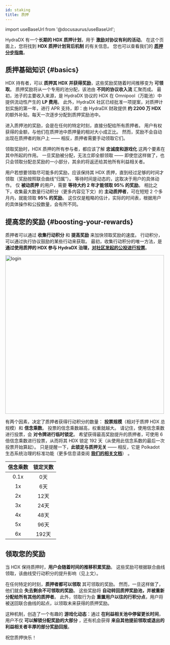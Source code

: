 ```yaml
---
id: staking
title: 质押
---
```


import useBaseUrl from '@docusaurus/useBaseUrl';

HydraDX 有一个**长期的 HDX 质押计划**，用于 **激励对协议有利的活动**。 在这个页面上，您将找到 **HDX 质押计划背后机制** 的有关信息。 您也可以查看我们的 **[质押分步指南](/howto_stake)**。

## 质押基础知识 {#basics}

HDX 持有者，可以 **质押其 HDX 并获得奖励**，这些奖励奖随着时间推移变为 **可领取**。 质押奖励将从一个专用的池分配，该池由 **不同的协议收入流** 汇聚而成。 最初，池子的主要收入来源，是 HydraDX 协议的 HDX 在 Omnipool（万能池）中提供流动性产生的 **LP 费用**。 此外，HydraDX 社区已经批准一项提案，对质押计划实施的第一年，进行 APR 支持，即：由 HydraDX 财政提供 **约 2200 万 HDX** 的额外补贴，每天一次逐步分配到质押奖励池中。

进入质押池的奖励，会是在任何的特定时刻，直接分配给所有质押者。 用户有权获得的金额，与他们在质押池中质押量的相对大小成正比。 然而，奖励不会自动出现在质押者的账户上 —— 相反，质押者需要手动领取它们。

领取奖励时，HDX 质押的所有参与者，都应该了解 **忠诚度和游戏化** 这两个要素在其中所起的作用。 一旦奖励被分配，无法立即全额领取 —— 即使您这样做了，也只会领取分配总奖励的一小部分，其余的将返还给其他所有利益相关者。

用户若想要领取尽可能多的奖励，应该保持其 HDX 质押，直到经过足够的时间才领取（奖励按照联合曲线“归属”）。 等待时间是动态的，这取决于用户的具体动作。 仅 **被动质押** 的用户，需要 **等待大约 2 年才能领取 95% 的奖励**。 相比之下，收集最大数量行动积分（更多内容见下文）的 **主动质押者**，可在短短 2 个多月内，就能领取 **95% 的奖励**。 这仅仅是粗略的估计，实际的时间表，根据用户的具体操作和公投数量，会有所不同。

## 提高您的奖励 {#boosting-your-rewards}

质押者可以通过 **收集行动积分** 和 **提高奖励** 来加快领取奖励的速度。 行动积分，可以通过执行协议鼓励的某些行动来获取。 最初，收集行动积分的唯一方法，是 **通过使用质押的 HDX 参与 HydraDX 治理，[对社区发起的公投进行投票](https://hydradx.subsquare.io/democracy/referenda)**。

<div style={{textAlign: 'center'}}>
  <img alt="login" src={useBaseUrl('/staking/rewards_bonding_curve.jpg')} width="500px" />
</div>

有两个因素，决定了质押者获得行动积分的数量： **投票规模**（相对于质押 HDX 总规模）和 **信念乘数**。 投票的信念乘数越高，权重就越大。 请记住，使用信念乘数进行投票，会 **对令牌进行临时锁定**。 希望获得最高奖励提升的质押者，可使用 6 倍信念乘数进行投票，从而将其 HDX 锁定 192 天（从使用此信念系数的最后一次投票开始算起）。 只是提醒一下，**此锁定与质押无关** —— 相反，它是 Polkadot 生态系统治理的标准功能（更多信息请查阅 **[我们的相关文档](/democracy_referenda#referenda-votes-weighing)**） 。

| 信念乘数               | 锁定天数     |
|:---------------------:|:------------:|
| 0.1x                  |  0天         |
| 1x                    |  6天         |
| 2x                    |  12天        |
| 3x                    |  24天        |
| 4x                    |  48天        |
| 5x                    |  96天        |
| 6x                    |  192天       |

## 领取您的奖励

当 HDX 保持质押时，**用户会随着时间的推移积累奖励**。 这些奖励可根据联合曲线领取，该曲线受行动积分的提升影响（见上文）。

在任何特定的时刻，**质押者都可以领取** 其可领取的奖励。 然而，一旦这样做了，他们就会 **失去剩余不可领取的奖励**。 这些奖励将 **自动转回质押奖励池，并被重新分配给所有其他的质押者**。 此外，领取行为会 **重置用户以往的行积分点**，用户将被送回联合曲线的起点，以领取未来获得的质押奖励。

这种机制，创造了一个有趣的 **游戏化动态**：通过 **在利益相关池中停留更长时间**，用户不仅 **可以解锁分配奖励的大部分** ，还有机会获得 **来自其他提前领取或退出的利益相关者丰厚的部分奖励回报**。

祝您质押快乐！
